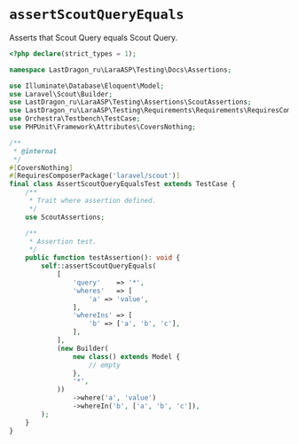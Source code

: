 # `assertScoutQueryEquals`

Asserts that Scout Query equals Scout Query.

[include:example]: ./AssertScoutQueryEqualsTest.php
[//]: # (start: 6059636b01a9a29ed843fef1ded6e1946f63debe3c6affe0102de67fd012fb37)
[//]: # (warning: Generated automatically. Do not edit.)

```php
<?php declare(strict_types = 1);

namespace LastDragon_ru\LaraASP\Testing\Docs\Assertions;

use Illuminate\Database\Eloquent\Model;
use Laravel\Scout\Builder;
use LastDragon_ru\LaraASP\Testing\Assertions\ScoutAssertions;
use LastDragon_ru\LaraASP\Testing\Requirements\Requirements\RequiresComposerPackage;
use Orchestra\Testbench\TestCase;
use PHPUnit\Framework\Attributes\CoversNothing;

/**
 * @internal
 */
#[CoversNothing]
#[RequiresComposerPackage('laravel/scout')]
final class AssertScoutQueryEqualsTest extends TestCase {
    /**
     * Trait where assertion defined.
     */
    use ScoutAssertions;

    /**
     * Assertion test.
     */
    public function testAssertion(): void {
        self::assertScoutQueryEquals(
            [
                'query'    => '*',
                'wheres'   => [
                    'a' => 'value',
                ],
                'whereIns' => [
                    'b' => ['a', 'b', 'c'],
                ],
            ],
            (new Builder(
                new class() extends Model {
                    // empty
                },
                '*',
            ))
                ->where('a', 'value')
                ->whereIn('b', ['a', 'b', 'c']),
        );
    }
}
```

[//]: # (end: 6059636b01a9a29ed843fef1ded6e1946f63debe3c6affe0102de67fd012fb37)
